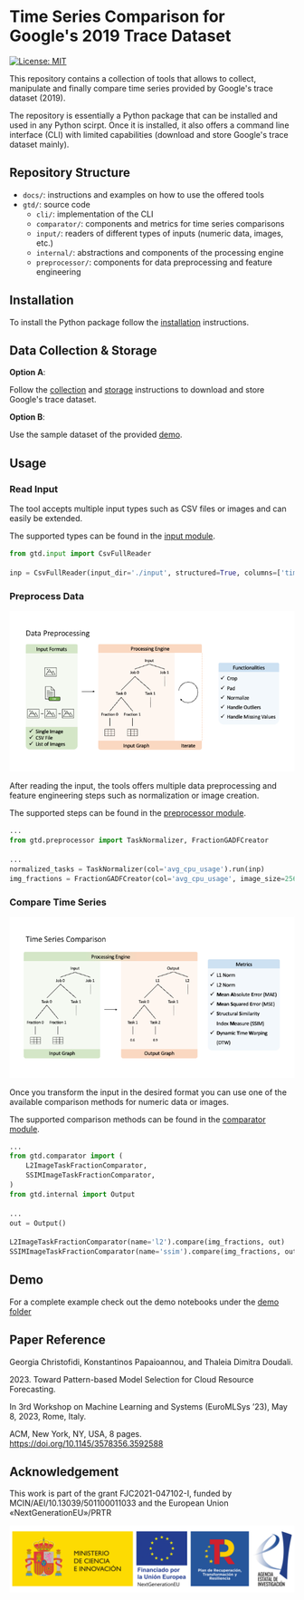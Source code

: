 # Time Series Comparison for Google's 2019 Trace Dataset

[![License: MIT](https://img.shields.io/badge/License-MIT-yellow.svg)](https://opensource.org/licenses/MIT)

This repository contains a collection of tools that allows to collect, manipulate
and finally compare time series provided by Google's trace dataset (2019).

The repository is essentially a Python package that can be installed and used in
any Python scirpt. Once it is installed, it also offers a command line interface
(CLI) with limited capabilities (download and store Google's trace dataset mainly).

## Repository Structure

- `docs/`: instructions and examples on how to use the offered tools
- `gtd/`: source code
    - `cli/`: implementation of the CLI
    - `comparator/`: components and metrics for time series comparisons
    - `input/`: readers of different types of inputs (numeric data, images, etc.)
    - `internal/`: abstractions and components of the processing engine
    - `preprocessor/`: components for data preprocessing and feature engineering

## Installation

To install the Python package follow the [installation](docs/installation.md) instructions.

## Data Collection & Storage

**Option A**:

Follow the [collection](docs/data_collection.md) and [storage](docs/data_storage.md)
instructions to download and store Google's trace dataset.

**Option B**:

Use the sample dataset of the provided [demo](docs/demo/).

## Usage

### Read Input

The tool accepts multiple input types such as CSV files or images and can easily
be extended.

The supported types can be found in the [input module](gtd/input/).

```python
from gtd.input import CsvFullReader

inp = CsvFullReader(input_dir='./input', structured=True, columns=['time', 'avg_cpu_usage']).read_input()
```

### Preprocess Data

![Data Preprocessing](docs/images/data_preprocessing.png)

After reading the input, the tools offers multiple data preprocessing and feature
engineering steps such as normalization or image creation.

The supported steps can be found in the [preprocessor module](gtd/preprocessor/).

```python
...
from gtd.preprocessor import TaskNormalizer, FractionGADFCreator

...
normalized_tasks = TaskNormalizer(col='avg_cpu_usage').run(inp)
img_fractions = FractionGADFCreator(col='avg_cpu_usage', image_size=256).run(normalized_tasks)
```

### Compare Time Series

![Time Series Comparison](docs/images/time_comparisons.png)

Once you transform the input in the desired format you can use one of the available
comparison methods for numeric data or images.

The supported comparison methods can be found in the [comparator module](gtd/comparator/).

```python
...
from gtd.comparator import (
    L2ImageTaskFractionComparator,
    SSIMImageTaskFractionComparator,
)
from gtd.internal import Output

...
out = Output()

L2ImageTaskFractionComparator(name='l2').compare(img_fractions, out)
SSIMImageTaskFractionComparator(name='ssim').compare(img_fractions, out)
```

## Demo

For a complete example check out the demo notebooks under the [demo folder](docs/demo/)

## Paper Reference

Georgia Christofidi, Konstantinos Papaioannou, and Thaleia Dimitra Doudali.

2023\. Toward Pattern-based Model Selection for Cloud Resource Forecasting.

In 3rd Workshop on Machine Learning and Systems (EuroMLSys ’23), May 8, 2023, Rome,
Italy.

ACM, New York, NY, USA, 8 pages. <https://doi.org/10.1145/3578356.3592588>

## Acknowledgement

This work is part of the grant FJC2021-047102-I, funded by MCIN/AEI/10.13039/501100011033 and the European Union «NextGenerationEU»/PRTR

![Acknowledgement](docs/images/acknowledgement.png)
